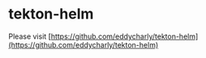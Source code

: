 # tekton-helm

Please visit [https://github.com/eddycharly/tekton-helm](https://github.com/eddycharly/tekton-helm)